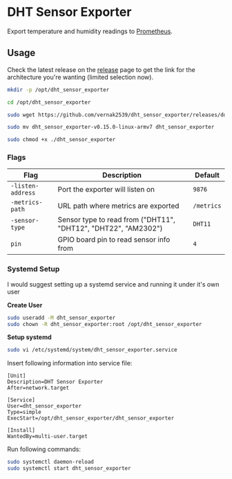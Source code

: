 # DHT Sensor Exporter

Export temperature and humidity readings to [Prometheus](https://prometheus.io/).

## Usage

Check the latest release on the [release](https://github.com/vernak2539/dht_sensor_exporter/releases) page to get the link
for the architecture you're wanting (limited selection now).

```bash
mkdir -p /opt/dht_sensor_exporter

cd /opt/dht_sensor_exporter

sudo wget https://github.com/vernak2539/dht_sensor_exporter/releases/download/v0.15.0/dht_sensor_exporter-v0.15.0-linux-armv7

sudo mv dht_sensor_exporter-v0.15.0-linux-armv7 dht_sensor_exporter

sudo chmod +x ./dht_sensor_exporter
```

### Flags

| Flag              | Description                                                    | Default    |
| ----------------- | -------------------------------------------------------------- | ---------- |
| `-listen-address` | Port the exporter will listen on                               | `9876`     |
| `-metrics-path`   | URL path where metrics are exported                            | `/metrics` |
| `-sensor-type`    | Sensor type to read from ("DHT11", "DHT12", "DHT22", "AM2302") | `DHT11`    |
| `pin`             | GPIO board pin to read sensor info from                        | `4`        |

### Systemd Setup

I would suggest setting up a systemd service and running it under it's own user

**Create User**

```sh
sudo useradd -M dht_sensor_exporter
sudo chown -R dht_sensor_exporter:root /opt/dht_sensor_exporter
```

**Setup systemd**

```sh
sudo vi /etc/systemd/system/dht_sensor_exporter.service
```

Insert following information into service file:

```
[Unit]
Description=DHT Sensor Exporter
After=network.target

[Service]
User=dht_sensor_exporter
Type=simple
ExecStart=/opt/dht_sensor_exporter/dht_sensor_exporter

[Install]
WantedBy=multi-user.target
```

Run following commands:

```sh
sudo systemctl daemon-reload
sudo systemctl start dht_sensor_exporter
```
